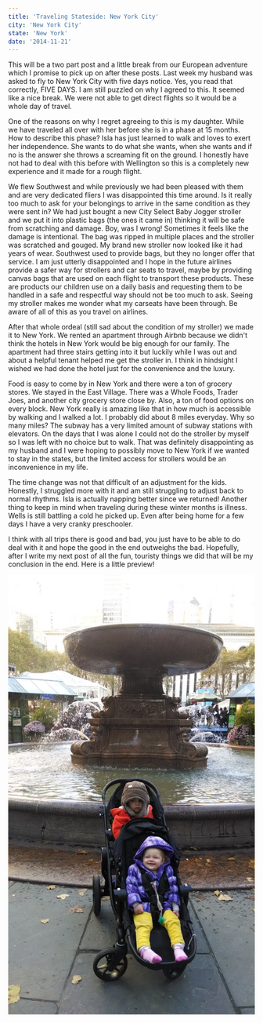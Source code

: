 ```yaml
---
title: 'Traveling Stateside: New York City'
city: 'New York City'
state: 'New York'
date: '2014-11-21'
---
```


This will be a two part post and a little break from our European adventure which I promise to pick up on after these posts. Last week my husband was asked to fly to New York City with five days notice. Yes, you read that correctly, FIVE DAYS. I am still puzzled on why I agreed to this. It seemed like a nice break. We were not able to get direct flights so it would be a whole day of travel.

One of the reasons on why I regret agreeing to this is my daughter. While we have traveled all over with her before she is in a phase at 15 months. How to describe this phase? Isla has just learned to walk and loves to exert her independence. She wants to do what she wants, when she wants and if no is the answer she throws a screaming fit on the ground. I honestly have not had to deal with this before with Wellington so this is a completely new experience and it made for a rough flight.

We flew Southwest and while previously we had been pleased with them and are very dedicated fliers I was disappointed this time around. Is it really too much to ask for your belongings to arrive in the same condition as they were sent in? We had just bought a new City Select Baby Jogger stroller  and we put it into plastic bags (the ones it came in) thinking it will be safe from scratching and damage. Boy, was I wrong! Sometimes it feels like the damage is intentional. The bag was ripped in multiple places and the stroller was scratched and gouged. My brand new stroller now looked like it had years of wear. Southwest used to provide bags, but they no longer offer that service. I am just utterly disappointed and I hope in the future airlines provide a safer way for strollers and car seats to travel, maybe by providing canvas bags that are used on each flight to transport these products. These are products our children use on a daily basis and requesting them to be handled in a safe and respectful way should not be too much to ask. Seeing my stroller makes me wonder what my carseats have been through. Be aware of all of this as you travel on airlines.

After that whole ordeal (still sad about the condition of my stroller) we made it to New York. We rented an apartment through Airbnb because we didn't think the hotels in New York would be big enough for our family. The apartment had three stairs getting into it but luckily while I was out and about a helpful tenant helped me get the stroller in. I think in hindsight I wished we had done the hotel just for the convenience and the luxury.

Food is easy to come by in New York and there were a ton of grocery stores. We stayed in the East Village. There was a Whole Foods, Trader Joes, and another city grocery store close by. Also, a ton of food options on every block. New York really is amazing like that in how much is accessible by walking and I walked a lot. I probably did about 8 miles everyday. Why so many miles? The subway has a very limited amount of subway stations with elevators. On the days that I was alone I could not do the stroller by myself so I was left with no choice but to walk. That was definitely disappointing as my husband and I were hoping to possibly move to New York if we wanted to stay in the states, but the limited access for strollers would be an inconvenience in my life.

The time change was not that difficult of an adjustment for the kids. Honestly, I struggled more with it and am still struggling to adjust back to normal rhythms. Isla is actually napping better since we returned! Another thing to keep in mind when traveling during these winter months is illness. Wells is still battling a cold he picked up. Even after being home for a few days I have a very cranky preschooler.

I think with all trips there is good and bad, you just have to be able to do deal with it and hope the good in the end outweighs the bad. Hopefully, after I write my next post of all the fun, touristy things we did that will be my conclusion in the end. Here is a little preview!

![Wells and Isla at Bryant Park.](images/10807606_10100774840939544_1372221577_o.webp)
